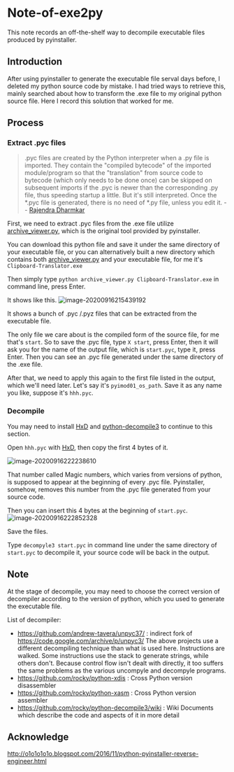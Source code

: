 # Note-of-exe2py
This note records an off-the-shelf way to decompile executable files produced by pyinstaller.

## Introduction

After using pyinstaller to generate the executable file serval days before, I deleted my python source code by mistake. I had tried ways to retrieve this,  mainly searched about how to transform the .exe file to my original python source file. Here I record this solution that worked for me.

## Process

### Extract .pyc files

> .pyc files are created by the Python interpreter when a .py file is imported. They contain the "compiled bytecode" of the imported module/program so that the "translation" from source code to bytecode (which only needs to be done once) can be skipped on subsequent imports if the .pyc is newer than the corresponding .py file, thus speeding startup a little. But it's still interpreted. Once the *.pyc file is generated, there is no need of *.py file, unless you edit it.	-- [Rajendra Dharmkar](https://www.tutorialspoint.com/answers/Rajendra-Dharmkar)

First, we need to extract .pyc files from the .exe file utilize [archive_viewer.py](https://github.com/pyinstaller/pyinstaller/blob/develop/PyInstaller/utils/cliutils/archive_viewer.py), which is the original tool provided by pyinstaller.

You can download this python file and save it under the same directory of your executable file, or you can alternatively built a new directory which contains both [archive_viewer.py](https://github.com/pyinstaller/pyinstaller/blob/develop/PyInstaller/utils/cliutils/archive_viewer.py) and your executable file, for me it's `Clipboard-Translator.exe`

Then simply type `python archive_viewer.py Clipboard-Translator.exe` in command line, press Enter.

It shows like this. ![image-20200916215439192](C:\Users\86024\AppData\Roaming\Typora\typora-user-images\image-20200916215439192.png)

It shows a bunch of .pyc /.pyz files that can be extracted from the executable file. 

The only file we care about is the compiled form of the source file, for me that's `start`. So to save the .pyc file, type  `X start`, press Enter, then it will ask you for the name of the output file, which is `start.pyc`, type it, press Enter. Then you can see an .pyc file generated under the same directory of the .exe file.

After that, we need to apply this again to the first file listed in the output, which we'll need later. Let's say it's `pyimod01_os_path`. Save it as any name you like, suppose it's `hhh.pyc`.

### Decompile

You may need to install [HxD](https://mh-nexus.de/en/hxd/) and [python-decompile3](https://github.com/rocky/python-decompile3) to continue to this section.

Open `hhh.pyc` with [HxD](https://mh-nexus.de/en/hxd/), then copy the first 4 bytes of it.

![image-20200916222238610](C:\Users\86024\AppData\Roaming\Typora\typora-user-images\image-20200916222238610.png)

That number called Magic numbers, which varies from versions of python, is supposed to appear at the beginning of every .pyc file. Pyinstaller, somehow, removes this number from the .pyc file generated from your source code.

Then you can insert this 4 bytes at the beginning of `start.pyc`. ![image-20200916222852328](C:\Users\86024\AppData\Roaming\Typora\typora-user-images\image-20200916222852328.png)

Save the files.

Type `decompyle3 start.pyc` in command line under the same directory of `start.pyc` to decompile it, your source code will be back in the output.

## Note

At the stage of decompile, you may need to choose the correct version of decompiler according to the version of python, which you used to generate the executable file.

List of decompiler:

- https://github.com/andrew-tavera/unpyc37/ : indirect fork of https://code.google.com/archive/p/unpyc3/ The above projects use a different decompiling technique than what is used here. Instructions are walked. Some instructions use the stack to generate strings, while others don't. Because control flow isn't dealt with directly, it too suffers the same problems as the various uncompyle and decompyle programs.
- https://github.com/rocky/python-xdis : Cross Python version disassembler
- https://github.com/rocky/python-xasm : Cross Python version assembler
- https://github.com/rocky/python-decompile3/wiki : Wiki Documents which describe the code and aspects of it in more detail

## Acknowledge

http://o1o1o1o1o.blogspot.com/2016/11/python-pyinstaller-reverse-engineer.html

